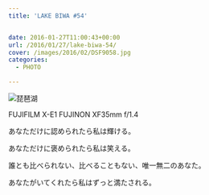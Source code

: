 ```yaml
---
title: 'LAKE BIWA #54'


date: 2016-01-27T11:00:43+00:00
url: /2016/01/27/lake-biwa-54/
cover: /images/2016/02/DSF9058.jpg
categories:
  - PHOTO

---
```

<!--more-->
![琵琶湖](/images/2016/02/DSF9079.jpg "琵琶湖")

FUJIFILM X-E1 FUJINON XF35mm f/1.4

あなただけに認められたら私は輝ける。

あなただけに褒められたら私は笑える。

誰とも比べられない、比べることもない、唯一無二のあなた。

あなたがいてくれたら私はずっと満たされる。
